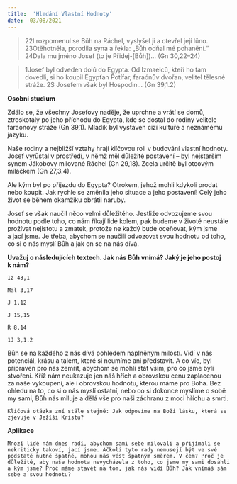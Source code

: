 ```yaml
---
title:  'Hledání Vlastní Hodnoty'
date:  03/08/2021
---
```


> <p></p>
> 22I rozpomenul se Bůh na Ráchel, vyslyšel ji a otevřel její lůno. 23Otěhotněla, porodila syna a řekla: „Bůh odňal mé pohanění.“ 24Dala mu jméno Josef (to je Přidej-[Bůh])... (Gn 30,22–24)

> <p></p>
> 1Josef byl odveden dolů do Egypta. Od Izmaelců, kteří ho tam dovedli, si ho koupil Egypťan Potífar, faraónův dvořan, velitel tělesné stráže. 2S Josefem však byl Hospodin... (Gn 39,1.2)

**Osobní studium**

Zdálo se, že všechny Josefovy naděje, že uprchne a vrátí se domů, ztroskotaly po jeho příchodu do Egypta, kde se dostal do rodiny velitele faraónovy stráže (Gn 39,1). Mladík byl vystaven cizí kultuře a neznámému jazyku.

Naše rodiny a nejbližší vztahy hrají klíčovou roli v budování vlastní hodnoty. Josef vyrůstal v prostředí, v němž měl důležité postavení – byl nejstarším synem Jákobovy milované Ráchel (Gn 29,18). Zcela určitě byl otcovým miláčkem (Gn 27,3.4).

Ale kým byl po příjezdu do Egypta? Otrokem, jehož mohli kdykoli prodat nebo koupit. Jak rychle se změnila jeho situace a jeho postavení! Celý jeho život se během okamžiku obrátil naruby.

Josef se však naučil něco velmi důležitého. Jestliže odvozujeme svou hodnotu podle toho, co nám říkají lidé kolem, pak budeme v životě neustále prožívat nejistotu a zmatek, protože ne každý bude oceňovat, kým jsme a jací jsme. Je třeba, abychom se naučili odvozovat svou hodnotu od toho, co si o nás myslí Bůh a jak on se na nás dívá.

**Uvažuj o následujících textech. Jak nás Bůh vnímá? Jaký je jeho postoj k nám?**

`Iz 43,1`

`Mal 3,17`

`J 1,12`

`J 15,15`

`Ř 8,14`

`1J 3,1.2`

Bůh se na každého z nás dívá pohledem naplněným milostí. Vidí v nás potenciál, krásu a talent, které si neumíme ani představit. A co víc, byl připraven pro nás zemřít, abychom se mohli stát vším, pro co jsme byli stvořeni. Kříž nám neukazuje jen náš hřích a obrovskou cenu zaplacenou za naše vykoupení, ale i obrovskou hodnotu, kterou máme pro Boha. Bez ohledu na to, co si o nás myslí ostatní, nebo co si dokonce myslíme o sobě my sami, Bůh nás miluje a dělá vše pro naši záchranu z moci hříchu a smrti.

`Klíčová otázka zní stále stejně: Jak odpovíme na Boží lásku, která se zjevuje v Ježíši Kristu?`

**Aplikace**

`Mnozí lidé nám dnes radí, abychom sami sebe milovali a přijímali se nekriticky takoví, jací jsme. Ačkoli tyto rady nemusejí být ve své podstatě nutně špatné, mohou nás vést špatným směrem. V čem? Proč je důležité, aby naše hodnota nevycházela z toho, co jsme my sami dosáhli a kým jsme? Proč máme stavět na tom, jak nás vidí Bůh? Jak vnímáš sám sebe a svou hodnotu?`